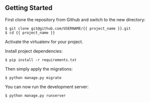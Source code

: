 ## Getting Started
First clone the repository from Github and switch to the new directory:

```
$ git clone git@github.com/USERNAME/{{ project_name }}.git
$ cd {{ project_name }}
```

Activate the virtualenv for your project.

Install project dependencies:

```
$ pip install -r requirements.txt
```

Then simply apply the migrations:

```
$ python manage.py migrate
```

You can now run the development server:

```
$ python manage.py runserver
```